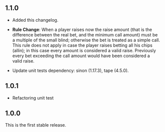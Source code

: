 1.1.0
---

* Added this changelog.

* **Rule Change**:
When a player raises now the raise amount (that is the difference between the real bet, and the minimum call amount) must be a multiple of the small blind; otherwise the bet is treated as a simple call. This rule does not apply in case the player raises betting all his chips (allin); in this case every amount is considered a valid raise.
Previously every bet exceeding the call amount would have been considered a valid raise.

* Update unit tests dependency: sinon (1.17.3), tape (4.5.0).

1.0.1
---

* Refactoring unit test

1.0.0
---

This is the first stable release.

